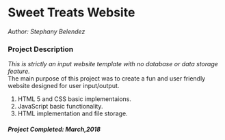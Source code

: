 # Sweet Treats Website
*Author: Stephany Belendez*

### Project Description
*This is strictly an input website template with no database or data storage feature.* </br> 
The main purpose of this project was to create a fun and user friendly website designed for user input/output.
</br>
1. HTML 5 and CSS basic implementaions.</br>
2. JavaScript basic functionality.</br>
3. HTML implementation and file storage.</br>

##### Project Completed: March,2018
